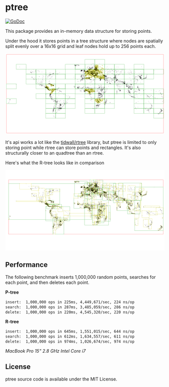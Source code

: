 # ptree

[![GoDoc](https://godoc.org/github.com/tidwall/ptree?status.svg)](https://godoc.org/github.com/tidwall/ptree)


This package provides an in-memory data structure for storing points.

Under the hood it stores points in a tree structure where nodes are spatially split evenly over a 16x16 grid and leaf nodes hold up to 256 points each.

<img src="cities-ptree.png" height="256" border="0" alt="Cities">

It's api works a lot like the [tidwall/rtree](https://github.com/tidwall/rtree) library, but ptree is limited to only storing point while rtree can store points and rectangles. It's also structurally closer to an quadtree than an rtree.

Here's what the R-tree looks like in comparison

<img src="cities-rtree.png" height="256" border="0" alt="Cities">


## Performance

The following benchmark inserts 1,000,000 random points, searches for each point, and then deletes each point.

**P-tree**

```
insert:  1,000,000 ops in 225ms, 4,449,671/sec, 224 ns/op
search:  1,000,000 ops in 287ms, 3,485,059/sec, 286 ns/op
delete:  1,000,000 ops in 220ms, 4,545,320/sec, 220 ns/op
```

**R-tree**

```
insert:  1,000,000 ops in 645ms, 1,551,015/sec, 644 ns/op
search:  1,000,000 ops in 612ms, 1,634,557/sec, 611 ns/op
delete:  1,000,000 ops in 974ms, 1,026,674/sec, 974 ns/op
```

*MacBook Pro 15" 2.8 GHz Intel Core i7*

## License

ptree source code is available under the MIT License.
